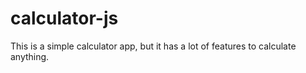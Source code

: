 # calculator-js
This is a simple calculator app, but it has a lot of features to calculate anything.
